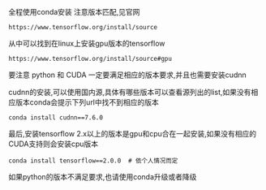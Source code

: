 全程使用conda安装
注意版本匹配,见官网
```shell
https://www.tensorflow.org/install/source
```

从中可以找到在linux上安装gpu版本的tensorflow
```shell
https://www.tensorflow.org/install/source#gpu
```

要注意 python 和 CUDA 一定要满足相应的版本要求,并且也需要安装cudnn

cudnn的安装,可以使用国内源,具体有哪些版本可以查看源列出的list,如果没有相应版本conda会提示下列url中找不到相应的版本
```shell
conda install cudnn==7.6.0
```


最后,安装tensorflow
2.x以上的版本是gpu和cpu合在一起安装,如果没有相应的CUDA支持则会安装cpu版本
```shell
conda install tensorflow==2.0.0  # 依个人情况而定
```

如果python的版本不满足要求,也请使用conda升级或者降级